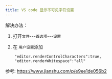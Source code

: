```yaml
---
title: VS code 显示不可见字符设置
---
```



解决办法：

1. 打开`文件`---`首选项`---`设置`

2. 在 `用户设置`添加
```
    "editor.renderControlCharacters":true,
    "editor.renderWhitespace":"all"
```

参考:
https://www.jianshu.com/p/e9ee1de056b2



